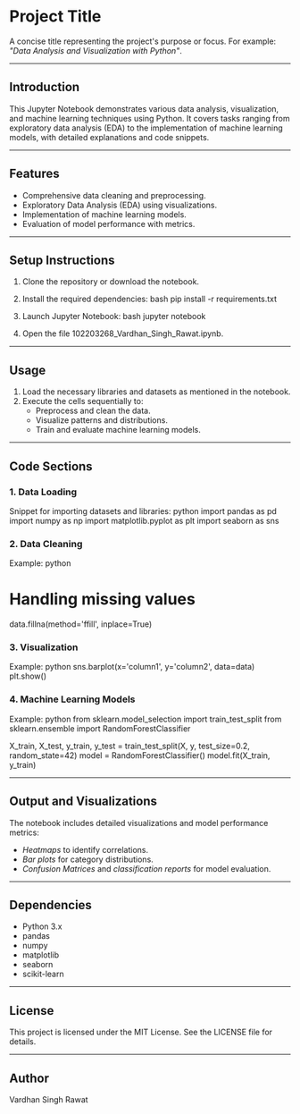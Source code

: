 # Project Title

A concise title representing the project's purpose or focus. For example: *"Data Analysis and Visualization with Python"*.

---

## Introduction

This Jupyter Notebook demonstrates various data analysis, visualization, and machine learning techniques using Python. It covers tasks ranging from exploratory data analysis (EDA) to the implementation of machine learning models, with detailed explanations and code snippets.

---

## Features

- Comprehensive data cleaning and preprocessing.
- Exploratory Data Analysis (EDA) using visualizations.
- Implementation of machine learning models.
- Evaluation of model performance with metrics.

---

## Setup Instructions

1. Clone the repository or download the notebook.
2. Install the required dependencies:
   bash
   pip install -r requirements.txt
   
3. Launch Jupyter Notebook:
   bash
   jupyter notebook
   
4. Open the file 102203268_Vardhan_Singh_Rawat.ipynb.

---

## Usage

1. Load the necessary libraries and datasets as mentioned in the notebook.
2. Execute the cells sequentially to:
   - Preprocess and clean the data.
   - Visualize patterns and distributions.
   - Train and evaluate machine learning models.

---

## Code Sections

### 1. Data Loading
Snippet for importing datasets and libraries:
python
import pandas as pd
import numpy as np
import matplotlib.pyplot as plt
import seaborn as sns


### 2. Data Cleaning
Example:
python
# Handling missing values
data.fillna(method='ffill', inplace=True)


### 3. Visualization
Example:
python
sns.barplot(x='column1', y='column2', data=data)
plt.show()


### 4. Machine Learning Models
Example:
python
from sklearn.model_selection import train_test_split
from sklearn.ensemble import RandomForestClassifier

X_train, X_test, y_train, y_test = train_test_split(X, y, test_size=0.2, random_state=42)
model = RandomForestClassifier()
model.fit(X_train, y_train)


---

## Output and Visualizations
The notebook includes detailed visualizations and model performance metrics:
- *Heatmaps* to identify correlations.
- *Bar plots* for category distributions.
- *Confusion Matrices* and *classification reports* for model evaluation.

---

## Dependencies

- Python 3.x
- pandas
- numpy
- matplotlib
- seaborn
- scikit-learn

---

## License

This project is licensed under the MIT License. See the LICENSE file for details.

---

## Author

Vardhan Singh Rawat
